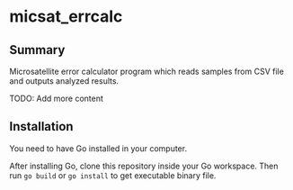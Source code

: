 # micsat_errcalc

## Summary

Microsatellite error calculator program which reads samples from CSV file and outputs analyzed results.

TODO: Add more content

## Installation

You need to have Go installed in your computer.

After installing Go, clone this repository inside your Go workspace. Then run `go build` or `go install` to get executable binary file.
